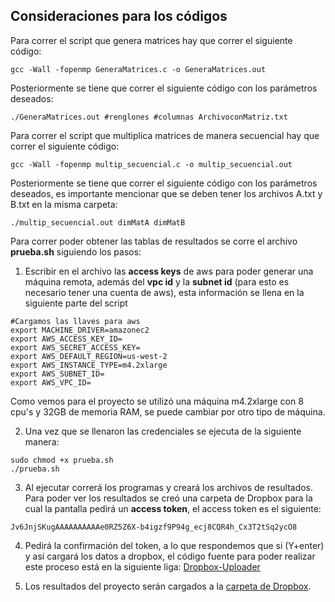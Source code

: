 ## Consideraciones para los códigos

Para correr el script que genera matrices hay que correr el siguiente código:

```
gcc -Wall -fopenmp GeneraMatrices.c -o GeneraMatrices.out
```

Posteriormente se tiene que correr el siguiente código con los parámetros deseados:

```
./GeneraMatrices.out #renglones #columnas ArchivoconMatriz.txt
```

Para correr el script que multiplica matrices de manera secuencial hay que correr el siguiente código:

```
gcc -Wall -fopenmp multip_secuencial.c -o multip_secuencial.out
```

Posteriormente se tiene que correr el siguiente código con los parámetros deseados, es importante mencionar que se deben tener los archivos A.txt y B.txt en la misma carpeta:

```
./multip_secuencial.out dimMatA dimMatB
```

Para correr poder obtener las tablas de resultados se corre el archivo **prueba.sh** siguiendo los pasos:

1. Escribir en el archivo las **access keys** de aws para poder generar una máquina remota, además del **vpc id** y la **subnet id** (para esto es necesario tener una cuenta de aws), esta información se llena en la siguiente parte del script

```
#Cargamos las llaves para aws
export MACHINE_DRIVER=amazonec2
export AWS_ACCESS_KEY_ID=
export AWS_SECRET_ACCESS_KEY=
export AWS_DEFAULT_REGION=us-west-2
export AWS_INSTANCE_TYPE=m4.2xlarge
export AWS_SUBNET_ID=
export AWS_VPC_ID=
```

Como vemos para el proyecto se utilizó una máquina m4.2xlarge con 8 cpu's y 32GB de memoria RAM, se puede cambiar por otro tipo de máquina.

2. Una vez que se llenaron las credenciales se ejecuta de la siguiente manera:

```
sudo chmod +x prueba.sh
./prueba.sh
```
3. Al ejecutar correrá los programas y creará los archivos de resultados. Para poder ver los resultados se creó una carpeta de Dropbox para la cual la pantalla pedirá un **access token**, el access token es el siguiente:

```
Jv6JnjSKugAAAAAAAAAAe0RZ5Z6X-b4igzf9P94g_ecj8CQR4h_Cx3T2tSq2ycO8
```
4. Pedirá la confirmación del token, a lo que respondemos que si (Y+enter) y así cargará los datos a dropbox, el código fuente para poder realizar este proceso está en la siguiente liga: [Dropbox-Uploader](https://github.com/andreafabrizi/Dropbox-Uploader)

5. Los resultados del proyecto serán cargados a la [carpeta de Dropbox](https://www.dropbox.com/sh/uq8qbh6ykf6p0pg/AACxh3ZjiRuxIN7WyY2iMe-Da?dl=0).
